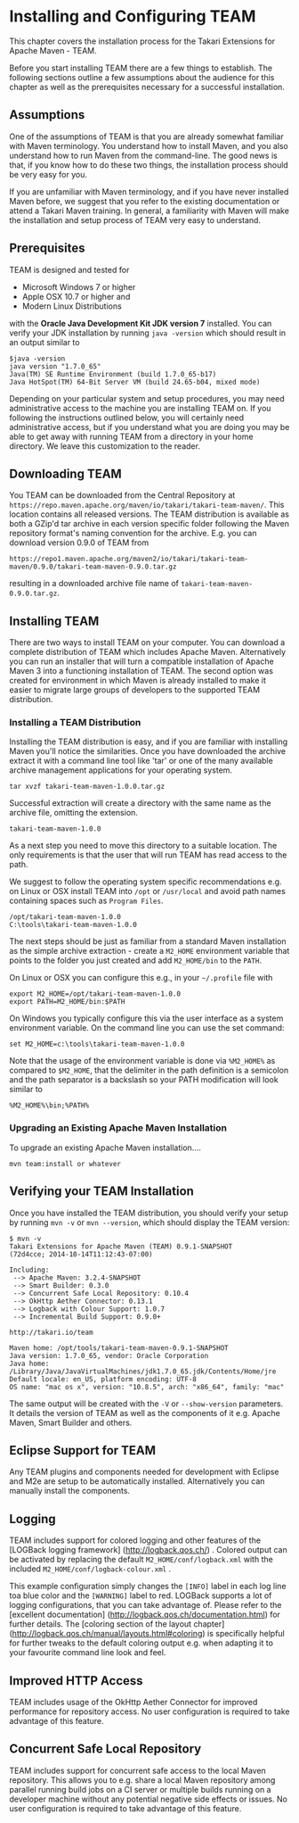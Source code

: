 # Installing and Configuring TEAM

This chapter covers the installation process for the Takari Extensions for Apache Maven - TEAM.

Before you start installing TEAM there are a few things to establish. The
following sections outline a few assumptions about the audience for this chapter
as well as the prerequisites necessary for a successful installation.

## Assumptions

One of the assumptions of TEAM is that you are already somewhat familiar with
Maven terminology. You understand how to install Maven, and you also understand
how to run Maven from the command-line. The good news is that, if you know how
to do these two things, the installation process should be very easy for you.

If you are unfamiliar with Maven terminology, and if you have never installed
Maven before, we suggest that you refer to the existing documentation or attend
a Takari Maven training. In general, a familiarity with Maven will make the
installation and setup process of TEAM very easy to understand.

## Prerequisites

TEAM is designed and tested for

* Microsoft Windows 7 or higher
* Apple OSX 10.7 or higher and
* Modern Linux Distributions

with the **Oracle Java Development Kit JDK version 7** installed. You can verify
your JDK installation by running `java -version` which should result in an
 output similar to

```
$java -version
java version "1.7.0_65"
Java(TM) SE Runtime Environment (build 1.7.0_65-b17)
Java HotSpot(TM) 64-Bit Server VM (build 24.65-b04, mixed mode)
```

Depending on your particular system and setup procedures, you may need
administrative access to the machine you are installing TEAM on. If you following
the instructions outlined below, you will certainly need administrative access,
but if you understand what you are doing you may be able to get away with
running TEAM from a directory in your home directory. We leave this customization
to the reader.

## Downloading TEAM

You TEAM can be downloaded from the Central Repository at
`https://repo.maven.apache.org/maven/io/takari/takari-team-maven/`. This location
contains all released versions. The TEAM distribution is available as both a
GZip'd tar archive in each version specific folder following the Maven
repository format's naming convention for the archive. E.g. you can download
version 0.9.0 of TEAM from

```
https://repo1.maven.apache.org/maven2/io/takari/takari-team-maven/0.9.0/takari-team-maven-0.9.0.tar.gz
```

resulting in a downloaded archive file name of `takari-team-maven-0.9.0.tar.gz`.

## Installing TEAM

There are two ways to install TEAM on your computer. You can download a complete
distribution of TEAM which includes Apache Maven. Alternatively you can run an
installer that will turn a compatible installation of Apache Maven 3 into a
functioning installation of TEAM. The second option was created for environment
in which Maven is already installed to make it easier to migrate large groups of
developers to the supported TEAM distribution.

### Installing a TEAM Distribution

Installing the TEAM distribution is easy, and if you are familiar with
installing Maven you'll notice the similarities. Once you have downloaded the
archive extract it with a command line tool like 'tar' or one of the
many available archive management applications for your operating system.

```
tar xvzf takari-team-maven-1.0.0.tar.gz
```

Successful extraction will create a directory with the same name as the archive
file, omitting the extension.

```
takari-team-maven-1.0.0
```

As a next step you need to move this directory to a suitable location. The
only requirements is that the user that will run TEAM has read access to the
path.

We suggest to follow the operating system specific recommendations e.g. on
Linux or OSX install TEAM into `/opt` or `/usr/local` and avoid path names containing
spaces such as `Program Files`.

```
/opt/takari-team-maven-1.0.0
C:\tools\takari-team-maven-1.0.0
```

The next steps should be just as familiar from a standard Maven installation as
the simple archive extraction - create a `M2_HOME` environment variable that
points to the folder you just created and add `M2_HOME/bin` to the `PATH`.

On Linux or OSX you can configure this e.g., in your `~/.profile` file with

```
export M2_HOME=/opt/takari-team-maven-1.0.0
export PATH=M2_HOME/bin:$PATH
```

On Windows you typically configure this via the user interface as a system
environment variable. On the command line you can use the set command:

```
set M2_HOME=c:\tools\takari-team-maven-1.0.0
```

Note that the usage of the environment variable is done
via `%M2_HOME%` as compared to `$M2_HOME`, that the delimiter in the path
definition is a semicolon and the path separator is a backslash so your PATH
modification will look similar to

```
%M2_HOME%\bin;%PATH%
```

### Upgrading an Existing Apache Maven Installation

To upgrade an existing Apache Maven installation....

```
mvn team:install or whatever
```

## Verifying your TEAM Installation

Once you have installed the TEAM distribution, you should verify your setup
by running `mvn -v` or `mvn --version`, which should display the TEAM version:

```
$ mvn -v
Takari Extensions for Apache Maven (TEAM) 0.9.1-SNAPSHOT
(72d4cce; 2014-10-14T11:12:43-07:00)

Including:
 --> Apache Maven: 3.2.4-SNAPSHOT
 --> Smart Builder: 0.3.0
 --> Concurrent Safe Local Repository: 0.10.4
 --> OkHttp Aether Connector: 0.13.1
 --> Logback with Colour Support: 1.0.7
 --> Incremental Build Support: 0.9.0+

http://takari.io/team

Maven home: /opt/tools/takari-team-maven-0.9.1-SNAPSHOT
Java version: 1.7.0_65, vendor: Oracle Corporation
Java home: /Library/Java/JavaVirtualMachines/jdk1.7.0_65.jdk/Contents/Home/jre
Default locale: en_US, platform encoding: UTF-8
OS name: "mac os x", version: "10.8.5", arch: "x86_64", family: "mac"
```

The same output will be created with the `-V` or `--show-version` parameters. It
details the version of TEAM as well as the components of it e.g. Apache Maven,
Smart Builder and others.

## Eclipse Support for TEAM

Any TEAM plugins and components needed for development with Eclipse and M2e are
setup to be automatically installed. Alternatively you can manually install the
components.

[//]: # (TBD need to add some URLs or whatever else here, maybe screenshots or whatever)

## Logging

TEAM includes support for colored logging and other features of the [LOGBack logging framework]
(http://logback.qos.ch/) . Colored output can be activated by replacing the
default `M2_HOME/conf/logback.xml` with the included `M2_HOME/conf/logback-colour.xml`
.

This example configuration simply changes the `[INFO]` label in each log line
toa blue color and the `[WARNING]` label to red. LOGBack supports a lot of
logging configurations, that you can take advantage of. Please refer to the [excellent documentation]
(http://logback.qos.ch/documentation.html) for further details. The [coloring section of the layout chapter]
(http://logback.qos.ch/manual/layouts.html#coloring) is specifically helpful for
further tweaks to the default coloring output e.g. when adapting it to your
favourite command line look and feel.

## Improved HTTP Access

TEAM includes usage of the OkHttp Aether Connector for improved performance for
repository access. No user configuration is required to take advantage of this
feature.

## Concurrent Safe Local Repository

TEAM includes support for concurrent safe access to the local Maven repository.
This allows you to e.g. share a local Maven repository among parallel running
build jobs on a CI server or multiple builds running on a developer machine
without any potential negative side effects or issues. No user configuration is
required to take advantage of this feature.

